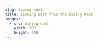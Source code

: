 ```yaml
---
slug: dining-east
title: Looking East from the Dining Room
images:
  - src: dining-east
    width: 900
    height: 600
---
```

